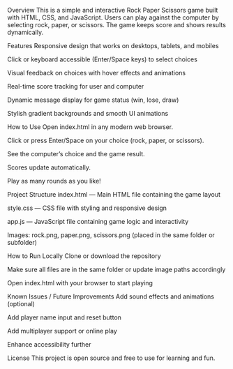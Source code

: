Overview
This is a simple and interactive Rock Paper Scissors game built with HTML, CSS, and JavaScript.
Users can play against the computer by selecting rock, paper, or scissors. The game keeps score and shows results dynamically.

Features
Responsive design that works on desktops, tablets, and mobiles

Click or keyboard accessible (Enter/Space keys) to select choices

Visual feedback on choices with hover effects and animations

Real-time score tracking for user and computer

Dynamic message display for game status (win, lose, draw)

Stylish gradient backgrounds and smooth UI animations

How to Use
Open index.html in any modern web browser.

Click or press Enter/Space on your choice (rock, paper, or scissors).

See the computer’s choice and the game result.

Scores update automatically.

Play as many rounds as you like!

Project Structure
index.html — Main HTML file containing the game layout

style.css — CSS file with styling and responsive design

app.js — JavaScript file containing game logic and interactivity

Images: rock.png, paper.png, scissors.png (placed in the same folder or subfolder)

How to Run Locally
Clone or download the repository

Make sure all files are in the same folder or update image paths accordingly

Open index.html with your browser to start playing

Known Issues / Future Improvements
Add sound effects and animations (optional)

Add player name input and reset button

Add multiplayer support or online play

Enhance accessibility further

License
This project is open source and free to use for learning and fun.
